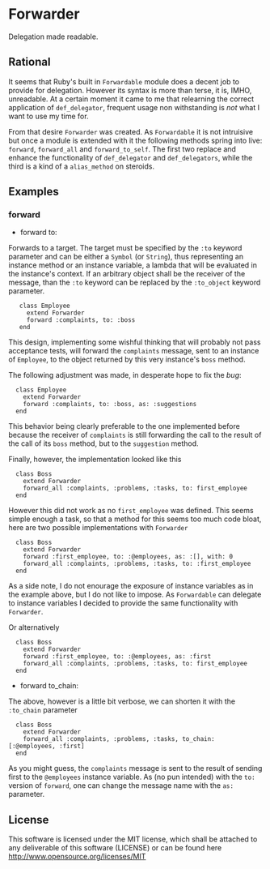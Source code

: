 # Forwarder #

Delegation made readable.

## Rational ##

It seems that Ruby's built in ```Forwardable``` module does a decent job
to provide for delegation. However its syntax is more than terse, it is, IMHO,
unreadable. At a certain moment it came to me that relearning the correct
application of ```def_delegator```, frequent usage non withstanding is *not*
what I want to use my time for.

From that desire ```Forwarder``` was created. As ```Forwardable``` it is not
intruisive but once a module is extended with it the following methods spring
into live: ```forward```, ```forward_all``` and ```forward_to_self```. The
first two replace and enhance the functionality of ```def_delegator``` and
```def_delegators```, while the third is a kind of a ```alias_method``` on
steroids.

## Examples ##

### forward ###

* forward to:

Forwards to a target. The target must be specified by the ```:to``` keyword 
parameter and can be either a ```Symbol``` (or ```String```), thus representing 
an instance method or an instance variable, a lambda that will be evaluated 
in the instance's context. If an arbitrary object shall be the receiver of the
message, than the ```:to``` keyword can be replaced by the ```:to_object```
keyword parameter. 

       class Employee
         extend Forwarder
         forward :complaints, to: :boss
       end

This design, implementing some wishful thinking that will probably not pass
acceptance tests, will forward the ```complaints``` message, sent to an instance
of ```Employee```, to the object returned by this very instance's ```boss``` method.

The following adjustment was made, in desperate hope to fix the *bug*:

      class Employee
        extend Forwarder
        forward :complaints, to: :boss, as: :suggestions
      end

This behavior being clearly preferable to the one implemented before because the
receiver of ```complaints``` is still forwarding the call to the result of the
call of its ```boss``` method, but to the ```suggestion``` method.

Finally, however, the implementation looked like this

      class Boss
        extend Forwarder
        forward_all :complaints, :problems, :tasks, to: first_employee
      end

However this did not work as no ```first_employee``` was defined. This seems
simple enough a task, so that a method for this seems too much code bloat, here
are two possible implementations with ```Forwarder```

      class Boss
        extend Forwarder
        forward :first_employee, to: :@employees, as: :[], with: 0
        forward_all :complaints, :problems, :tasks, to: :first_employee
      end

As a side note, I do not enourage the exposure of instance variables as in the
example above, but I do not like to impose. As ```Forwardable``` can delegate to
instance variables I decided to provide the same functionality with
```Forwarder```.
      
Or alternatively

      class Boss
        extend Forwarder
        forward :first_employee, to: :@employees, as: :first
        forward_all :complaints, :problems, :tasks, to: first_employee
      end


* forward to_chain:

The above, however is a little bit verbose, we can shorten it with the `:to_chain`
parameter

      class Boss
        extend Forwarder
        forward_all :complaints, :problems, :tasks, to_chain: [:@employees, :first]
      end

As you might guess, the `complaints` message is sent to the result of sending first
to the `@employees` instance variable. As (no pun intended) with the `to:` version
of `forward`, one can change the message name with the `as:` parameter.

## License ##

This software is licensed under the MIT license, which shall be attached to any deliverable of
this software (LICENSE) or can be found here http://www.opensource.org/licenses/MIT 
